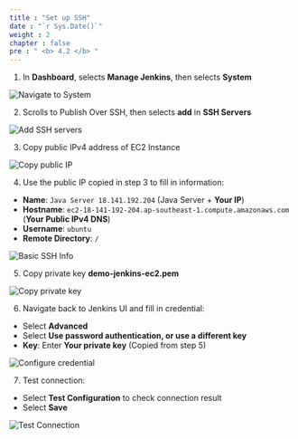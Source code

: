 ```yaml
---
title : "Set up SSH"
date : "`r Sys.Date()`"
weight : 2
chapter : false
pre : " <b> 4.2 </b> "
---
```


1. In **Dashboard**, selects **Manage Jenkins**, then selects **System**

![Navigate to System](/images/4-SetUpJenkins/4.2-SetupSSH/001.png)

2. Scrolls to Publish Over SSH, then selects **add** in **SSH Servers**

![Add SSH servers](/images/4-SetUpJenkins/4.2-SetupSSH/002.png)

3. Copy public IPv4 address of EC2 Instance

![Copy public IP](/images/4-SetUpJenkins/4.2-SetupSSH/003.png)

4. Use the public IP copied in step 3 to fill in information:
- **Name**: `Java Server 18.141.192.204` (Java Server + **Your IP**)
- **Hostname**: `ec2-18-141-192-204.ap-southeast-1.compute.amazonaws.com` (**Your Public IPv4 DNS**)
- **Username**: `ubuntu`
- **Remote Directory**: `/`

![Basic SSH Info](/images/4-SetUpJenkins/4.2-SetupSSH/004.png)

5. Copy private key **demo-jenkins-ec2.pem**

![Copy private key](/images/4-SetUpJenkins/4.2-SetupSSH/005.png)

6. Navigate back to Jenkins UI and fill in credential:
- Select **Advanced**
- Select **Use password authentication, or use a different key**
- **Key**: Enter **Your private key** (Copied from step 5)

![Configure credential](/images/4-SetUpJenkins/4.2-SetupSSH/006.png)

7. Test connection:
- Select **Test Configuration** to check connection result
- Select **Save**

![Test Connection](/images/4-SetUpJenkins/4.2-SetupSSH/007.png)


